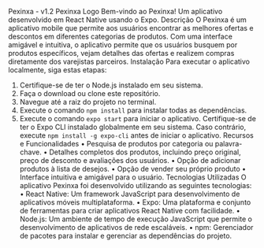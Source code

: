 Pexinxa - v1.2
Pexinxa Logo
Bem-vindo ao Pexinxa! Um aplicativo desenvolvido em React Native usando o Expo.
Descrição
O Pexinxa é um aplicativo mobile que permite aos usuários encontrar as melhores ofertas e descontos em diferentes categorias de produtos. Com uma interface amigável e intuitiva, o aplicativo permite que os usuários busquem por produtos específicos, vejam detalhes das ofertas e realizem compras diretamente dos varejistas parceiros.
Instalação
Para executar o aplicativo localmente, siga estas etapas:
1. Certifique-se de ter o Node.js instalado em seu sistema.
2. Faça o download ou clone este repositório.
3. Navegue até a raiz do projeto no terminal.
4. Execute o comando `npm install` para instalar todas as dependências.
5. Execute o comando `expo start` para iniciar o aplicativo.
Certifique-se de ter o Expo CLI instalado globalmente em seu sistema. Caso contrário, execute `npm install -g expo-cli` antes de iniciar o aplicativo.
Recursos e Funcionalidades
•
Pesquisa de produtos por categoria ou palavra-chave.
•
Detalhes completos dos produtos, incluindo preço original, preço de desconto e avaliações dos usuários.
•
Opção de adicionar produtos à lista de desejos.
•
Opção de vender seu próprio produto
•
Interface intuitiva e amigável para o usuário.
Tecnologias Utilizadas
O aplicativo Pexinxa foi desenvolvido utilizando as seguintes tecnologias:
•
React Native: Um framework JavaScript para desenvolvimento de aplicativos móveis multiplataforma.
•
Expo: Uma plataforma e conjunto de ferramentas para criar aplicativos React Native com facilidade.
•
Node.js: Um ambiente de tempo de execução JavaScript que permite o desenvolvimento de aplicativos de rede escaláveis.
•
npm: Gerenciador de pacotes para instalar e gerenciar as dependências do projeto.